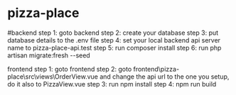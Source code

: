 # pizza-place

#backend
step 1: goto backend
step 2: create your database
step 3: put database details to the .env file
step 4: set your local backend api server name to pizza-place-api.test
step 5: run composer install
step 6: run php artisan migrate:fresh --seed

frontend
step 1: goto frontend
step 2: goto frontend\pizza-place\src\views\OrderView.vue and change the api url to the one  you setup, do it also to PizzaView.vue
step 3: run npm install
step 4: npm run build